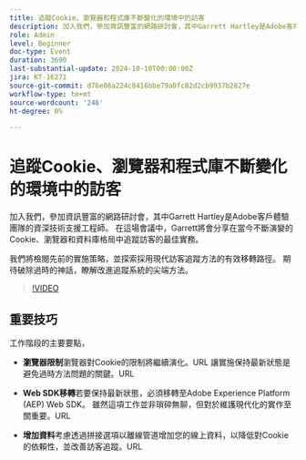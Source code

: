 ```yaml
---
title: 追蹤Cookie、瀏覽器和程式庫不斷變化的環境中的訪客
description: 加入我們，參加資訊豐富的網路研討會，其中Garrett Hartley是Adobe客戶體驗團隊的資深技術支援工程師。 在這場會議中，Garrett將會分享在當今不斷演變的Cookie、瀏覽器和資料庫格局中追蹤訪客的最佳實務。我們將檢閱先前的實施策略，並探索採用現代訪客追蹤方法的有效移轉路徑。 期待破除過時的神話，瞭解改進追蹤系統的尖端方法。
role: Admin
level: Beginner
doc-type: Event
duration: 3690
last-substantial-update: 2024-10-10T00:00:00Z
jira: KT-16271
source-git-commit: d76e08a224c8416bbe79a0fc82d2cb9937b2827e
workflow-type: tm+mt
source-wordcount: '246'
ht-degree: 0%

---
```



# 追蹤Cookie、瀏覽器和程式庫不斷變化的環境中的訪客

加入我們，參加資訊豐富的網路研討會，其中Garrett Hartley是Adobe客戶體驗團隊的資深技術支援工程師。 在這場會議中，Garrett將會分享在當今不斷演變的Cookie、瀏覽器和資料庫格局中追蹤訪客的最佳實務。

我們將檢閱先前的實施策略，並探索採用現代訪客追蹤方法的有效移轉路徑。 期待破除過時的神話，瞭解改進追蹤系統的尖端方法。

>[!VIDEO](https://video.tv.adobe.com/v/3434925/?learn=on)

## 重要技巧

工作階段的主要要點，

* **瀏覽器限制**&#x200B;瀏覽器對Cookie的限制將繼續演化。&#x200B;URL 讓實施保持最新狀態是避免過時方法問題的關鍵。&#x200B;URL

* **Web SDK移轉**&#x200B;若要保持最新狀態，必須移轉至Adobe Experience Platform (AEP) Web SDK。 雖然這項工作並非瑣碎無聊，但對於維護現代化的實作至關重要。&#x200B;URL

* **增加資料**&#x200B;考慮透過拼接選項以離線管道增加您的線上資料，以降低對Cookie的依賴性，並改善訪客追蹤。&#x200B;URL

